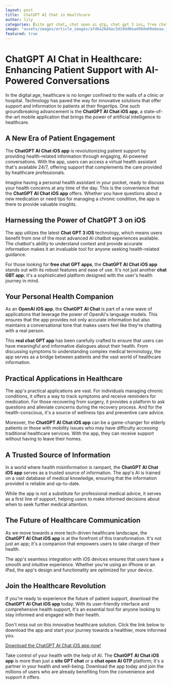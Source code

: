 ```yaml
---
layout: post
title:  ChatGPT AI Chat in Healthcare
author: lily
categories: [site gpt chat, chat open ai gtp, chat gpt 3 ios, free chat gpt apps, openai ios app, real chat gpt app, chat gbt app]
image: "assets/images/article_images/a7d6a28d4ac5d19dd0ea499de09e6eaa.jpg"
featured: true
---
```


# ChatGPT AI Chat in Healthcare: Enhancing Patient Support with AI-Powered Conversations

In the digital age, healthcare is no longer confined to the walls of a clinic or hospital. Technology has paved the way for innovative solutions that offer support and information to patients at their fingertips. One such groundbreaking advancement is the **ChatGPT AI Chat iOS app**, a state-of-the-art mobile application that brings the power of artificial intelligence to healthcare. 

## A New Era of Patient Engagement

The **ChatGPT AI Chat iOS app** is revolutionizing patient support by providing health-related information through engaging, AI-powered conversations. With the app, users can access a virtual health assistant that's available 24/7, offering support that complements the care provided by healthcare professionals. 

Imagine having a personal health assistant in your pocket, ready to discuss your health concerns at any time of the day. This is the convenience that the **ChatGPT AI Chat iOS app** offers. Whether you have questions about a new medication or need tips for managing a chronic condition, the app is there to provide valuable insights.

## Harnessing the Power of ChatGPT 3 on iOS

The app utilizes the latest **Chat GPT 3 iOS** technology, which means users benefit from one of the most advanced AI chatbot experiences available. The chatbot's ability to understand context and provide accurate information makes it an invaluable tool for anyone seeking health-related guidance.

For those looking for **free chat GPT apps**, the **ChatGPT AI Chat iOS app** stands out with its robust features and ease of use. It's not just another **chat GBT app**; it's a sophisticated platform designed with the user's health journey in mind.

## Your Personal Health Companion

As an **OpenAI iOS app**, the **ChatGPT AI Chat** is part of a new wave of applications that leverage the power of OpenAI's language models. This ensures that the app provides not only accurate information but also maintains a conversational tone that makes users feel like they're chatting with a real person.

This **real chat GPT app** has been carefully crafted to ensure that users can have meaningful and informative dialogues about their health. From discussing symptoms to understanding complex medical terminology, the app serves as a bridge between patients and the vast world of healthcare information.

## Practical Applications in Healthcare

The app's practical applications are vast. For individuals managing chronic conditions, it offers a way to track symptoms and receive reminders for medication. For those recovering from surgery, it provides a platform to ask questions and alleviate concerns during the recovery process. And for the health-conscious, it's a source of wellness tips and preventive care advice.

Moreover, the **ChatGPT AI Chat iOS app** can be a game-changer for elderly patients or those with mobility issues who may have difficulty accessing traditional healthcare services. With the app, they can receive support without having to leave their homes.

## A Trusted Source of Information

In a world where health misinformation is rampant, the **ChatGPT AI Chat iOS app** serves as a trusted source of information. The app's AI is trained on a vast database of medical knowledge, ensuring that the information provided is reliable and up-to-date.

While the app is not a substitute for professional medical advice, it serves as a first line of support, helping users to make informed decisions about when to seek further medical attention.

## The Future of Healthcare Communication

As we move towards a more tech-driven healthcare landscape, the **ChatGPT AI Chat iOS app** is at the forefront of this transformation. It's not just an app; it's a companion that empowers users to take charge of their health.

The app's seamless integration with iOS devices ensures that users have a smooth and intuitive experience. Whether you're using an iPhone or an iPad, the app's design and functionality are optimized for your device.

## Join the Healthcare Revolution

If you're ready to experience the future of patient support, download the **ChatGPT AI Chat iOS app** today. With its user-friendly interface and comprehensive health support, it's an essential tool for anyone looking to stay informed and engaged with their health.

Don't miss out on this innovative healthcare solution. Click the link below to download the app and start your journey towards a healthier, more informed you.

[Download the ChatGPT AI Chat iOS app now!](https://apps.apple.com/us/app/ai-ask-chat-with-ai-bots/id6472484891)

Take control of your health with the help of AI. The **ChatGPT AI Chat iOS app** is more than just a **site GPT chat** or a **chat open AI GTP** platform; it's a partner in your health and well-being. Download the app today and join the millions of users who are already benefiting from the convenience and support it offers.